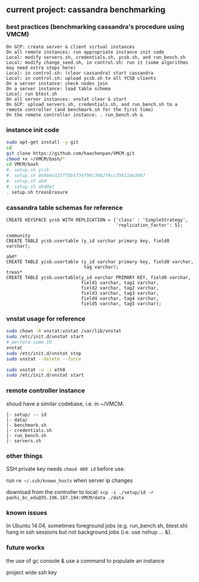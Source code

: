 ## current project: cassandra benchmarking
 
### best practices (benchmarking cassandra's procedure using VMCM)
```
On GCP: create server & client virtual instances
On all remote instances: run appropriate instance init code
Local: modify servers.sh, credentials.sh, ycsb.sh, and run_bench.sh
Local: modify change_seed.sh, in control.sh: run it (some algorithms may need extra steps here)
Local: in control.sh: (clear cassandra) start cassandra
Local: in control.sh: upload ycsb.sh to all YCSB clients
On a server instance: check nodes join
On a server instance: load table schema
Local: run btest.sh
On all server instances: vnstat clear & start
On GCP: upload servers.sh, credentials.sh, and run_bench.sh to a remote controller (and benchmark.sh for the first time)
On the remote controller instance: . run_bench.sh &

```

### instance init code
```bash
sudo apt-get install -y git
cd
git clone https://github.com/haochenpan/VMCM.git
chmod +x ~/VMCM/bash/*
cd VMCM/bash
#. setup.sh ycsb
#. setup.sh 0d464cd25ffbb5734f96c3082f9cc35011de3667
#. setup.sh abd
#. setup.sh abdOpt
. setup.sh treasErasure
```

### cassandra table schemas for reference
```
CREATE KEYSPACE ycsb WITH REPLICATION = {'class' : 'SimpleStrategy', 
                                         'replication_factor': 5};

community                                
CREATE TABLE ycsb.usertable (y_id varchar primary key, field0 varchar);

abd*
CREATE TABLE ycsb.usertable (y_id varchar primary key, field0 varchar,
                             tag varchar);
treas*
CREATE TABLE ycsb.usertable(y_id varchar PRIMARY KEY, field0 varchar, 
                            field1 varchar, tag1 varchar, 
                            field2 varchar, tag2 varchar, 
                            field3 varchar, tag3 varchar,
                            field4 varchar, tag4 varchar,
                            field5 varchar, tag5 varchar);
```


### vnstat usage for reference
```bash
sudo chown -R vnstat:vnstat /var/lib/vnstat
sudo /etc/init.d/vnstat start
# perform some IO
vnstat
sudo /etc/init.d/vnstat stop
sudo vnstat --delete --force

sudo vnstat -u -i eth0
sudo /etc/init.d/vnstat start
```

### remote controller instance
shoud have a similar codebase, i.e. in ~/VMCM:

```
|- setup/ -- id
|- data/
|- benchmark.sh
|- credentials.sh
|- run_bench.sh
|- servers.sh
```
        
### other things

SSH private key needs `chmod 400 id` before use.

run `rm ~/.ssh/known_hosts` when server ip changes

download from the controller to local: `scp -i ./setup/id -r panhi_bc_edu@35.196.187.194:VMCM/data ./data`


### known issues

In Ubuntu 14.04, sometimes foreground jobs (e.g. run_bench.sh, btest.sh) hang in ssh sessions but not background jobs (i.e. use nohup ... &).


### future works

the use of gc console & use a command to populate an instance

project wide ssh key





